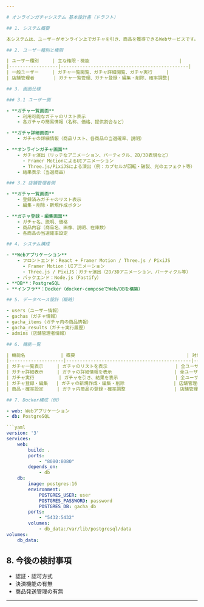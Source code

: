 ```yaml
---

# オンラインガチャシステム 基本設計書（ドラフト）

## 1. システム概要

本システムは、ユーザーがオンライン上でガチャを引き、商品を獲得できるWebサービスです。店舗管理者はガチャの作成・管理・確率調整を行います。システムはDocker環境上で動作し、データベースにはPostgreSQLを使用します。

## 2. ユーザー種別と権限

| ユーザー種別     | 主な権限・機能                                 |
|------------------|-----------------------------------------------|
| 一般ユーザー     | ガチャ一覧閲覧、ガチャ詳細閲覧、ガチャ実行     |
| 店舗管理者       | ガチャ一覧管理、ガチャ登録・編集・削除、確率調整|

## 3. 画面仕様

### 3.1 ユーザー側

- **ガチャ一覧画面**
	- 利用可能なガチャのリスト表示
	- 各ガチャの簡易情報（名称、価格、提供割合など）

- **ガチャ詳細画面**
	- ガチャの詳細情報（商品リスト、各商品の当選確率、説明）

- **オンラインガチャ画面**
	- ガチャ演出（リッチなアニメーション、パーティクル、2D/3D表現など）
	  - Framer MotionによるUIアニメーション
	  - Three.js/PixiJSによる演出（例：カプセルが回転・破裂、光のエフェクト等）
	- 結果表示（当選商品）

### 3.2 店舗管理者側

- **ガチャ一覧画面**
	- 登録済みガチャのリスト表示
	- 編集・削除・新規作成ボタン

- **ガチャ登録・編集画面**
	- ガチャ名、説明、価格
	- 商品内容（商品名、画像、説明、在庫数）
	- 各商品の当選確率設定

## 4. システム構成

- **Webアプリケーション**
	- フロントエンド：React + Framer Motion / Three.js / PixiJS
	  - Framer Motion：UIアニメーション
	  - Three.js / PixiJS：ガチャ演出（2D/3Dアニメーション、パーティクル等）
	- バックエンド：Node.js（Fastify）
- **DB**：PostgreSQL
- **インフラ**：Docker（docker-composeでWeb/DBを構築）

## 5. データベース設計（概略）

- users（ユーザー情報）
- gachas（ガチャ情報）
- gacha_items（ガチャ内の商品情報）
- gacha_results（ガチャ実行履歴）
- admins（店舗管理者情報）

## 6. 機能一覧

| 機能名             | 概要                                         | 対象ユーザー   |
|--------------------|----------------------------------------------|---------------|
| ガチャ一覧表示     | ガチャのリストを表示                         | 全ユーザー    |
| ガチャ詳細表示     | ガチャの詳細情報を表示                       | 全ユーザー    |
| ガチャ実行         | ガチャを引き、結果を表示                     | 全ユーザー    |
| ガチャ登録・編集   | ガチャの新規作成・編集・削除                  | 店舗管理者    |
| 商品・確率設定     | ガチャ内商品の登録・確率調整                  | 店舗管理者    |

## 7. Docker構成（例）

- web: Webアプリケーション
- db: PostgreSQL

```yaml
version: '3'
services:
	web:
		build: .
		ports:
			- "8080:8080"
		depends_on:
			- db
	db:
		image: postgres:16
		environment:
			POSTGRES_USER: user
			POSTGRES_PASSWORD: password
			POSTGRES_DB: gacha_db
		ports:
			- "5432:5432"
		volumes:
			- db_data:/var/lib/postgresql/data
volumes:
	db_data:
```

## 8. 今後の検討事項

- 認証・認可方式
- 決済機能の有無
- 商品発送管理の有無

---
```

